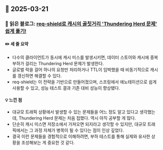 ## 📅 2025-03-21
### 📖 읽은 블로그: [req-shield로 캐시의 골칫거리 'Thundering Herd 문제' 쉽게 풀기!](https://techblog.lycorp.co.jp/ko/req-saver-for-thundering-herd-problem-in-cache)
#### ✏️ 세 줄 요약
- 다수의 클라이언트가 동시에 캐시 미스를 발생시키면, 데이터 스토어와 캐시에 중복 부하가 걸리는 Thundering Herd 문제가 발생한다.
- 글로벌 락을 걸어 하나의 요청만 처리하거나 TTL이 임박했을 때 비동기적으로 캐시를 갱신하면 해결할 수 있다.
- req-shield는 이 전략을 기반으로 만들어졌으며, 스프링에서 애노테이션으로 쉽게 사용할 수 있고, 성능 테스트 결과 기존 대비 성능이 향상됐다.
#### 💡 느낀 점
- 대규모 트래픽 상황에서 발생할 수 있는 문제들을 어느 정도 알고 있다고 생각했는데, Thundering Herd 문제는 처음 접했다. 역시 아직 공부할 게 많다.
- 단순히 캐시 미스면 저장소에서 가져오면 되지라고 생각할 수 있지만, 대규모 트래픽에서는 그 과정 자체가 병목이 될 수 있다는 점이 인상 깊었다.
- 결국 이런 문제들을 경험적으로 이해하려면, 부하 테스트를 통해 실제와 유사한 상황을 조성해보는 게 중요한 것 같다.

